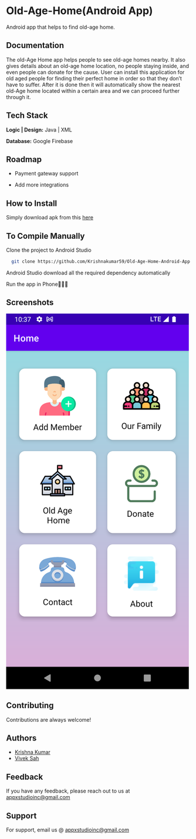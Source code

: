 
# Old-Age-Home(Android App)

Android app that helps to find old-age home.


## Documentation

The old-Age Home app helps people to see old-age homes nearby. 
It also gives details about an old-age home location, no people staying inside, and even people can donate for the cause.
User can install this application for old aged people for finding their perfect home in order so that they don’t have to suffer. 
After it is done then it will automatically show the nearest old-Age home located within a certain area and we can proceed further through it.


## Tech Stack

**Logic | Design:** Java | XML

**Database:** Google Firebase


## Roadmap

- Payment gateway support 

- Add more integrations


## How to Install

Simply download apk from this [here](https://www.github.com/krishnakumar59)



## To Compile Manually

Clone the project to Android Studio

```bash
  git clone https://github.com/Krishnakumar59/Old-Age-Home-Android-App.git
```

Android Studio download all the required dependency automatically

Run the app in Phone🥳🥳🥳





## Screenshots

![Home Screenshot](https://github.com/Krishnakumar59/Old-Age-Home-Android-App/blob/master/app/src/main/res/drawable/home.png)


## Contributing

Contributions are always welcome!


## Authors

- [Krishna Kumar](https://www.github.com/krishnakumar59)
- [Vivek Sah](https://www.github.com/viveksahsrec)


## Feedback

If you have any feedback, please reach out to us at appxstudioinc@gmail.com

## Support

For support, email us @ appxstudioinc@gmail.com 


